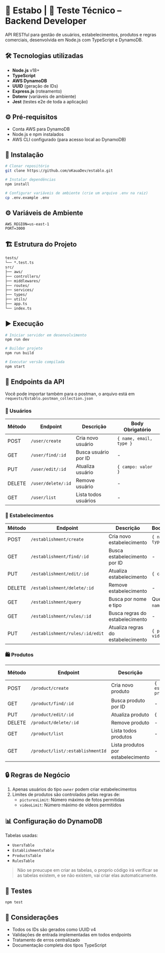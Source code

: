 # 🚀 Estabo | 🧪 Teste Técnico – Backend Developer

API RESTful para gestão de usuários, estabelecimentos, produtos e regras comerciais, desenvolvida em Node.js com TypeScript e DynamoDB.

## 🛠 Tecnologias utilizadas

- **Node.js** v18+
- **TypeScript**
- **AWS DynamoDB**
- **UUID** (geração de IDs)
- **Express.js** (roteamento)
- **Dotenv** (variáveis de ambiente)
- **Jest** (testes e2e de toda a aplicação)

## ⚙️ Pré-requisitos

- Conta AWS para DynamoDB
- Node.js e npm instalados
- AWS CLI configurado (para acesso local ao DynamoDB)

## 🔧 Instalação

```bash
# Clonar repositório
git clone https://github.com/oKauaDev/establo.git

# Instalar dependências
npm install

# Configurar variáveis de ambiente (crie um arquivo .env na raiz)
cp .env.example .env
```

## ⚙️ Variáveis de Ambiente

```env
AWS_REGION=us-east-1
PORT=3000
```

## 🏗 Estrutura do Projeto

```txt
tests/
└── *.test.ts
src/
├── aws/
├── controllers/
├── middlewares/
├── routes/
├── services/
├── types/
├── utils/
├── app.ts
└── index.ts
```

## ▶️ Execução

```bash
# Iniciar servidor em desenvolvimento
npm run dev

# Buildar projeto
npm run build

# Executar versão compilada
npm start
```

## 📡 Endpoints da API

Você pode importar também para o postman, o arquivo está em `requests/Establo.postman_collection.json`

### 👤 Usuários

| Método | Endpoint           | Descrição            | Body Obrigatório        |
| ------ | ------------------ | -------------------- | ----------------------- |
| POST   | `/user/create`     | Cria novo usuário    | `{ name, email, type }` |
| GET    | `/user/find/:id`   | Busca usuário por ID | -                       |
| PUT    | `/user/edit/:id`   | Atualiza usuário     | `{ campo: valor }`      |
| DELETE | `/user/delete/:id` | Remove usuário       | -                       |
| GET    | `/user/list`       | Lista todos usuários | -                       |

### 🏢 Estabelecimentos

| Método | Endpoint                        | Descrição                          | Body/Parâmetros                 |
| ------ | ------------------------------- | ---------------------------------- | ------------------------------- |
| POST   | `/establishment/create`         | Cria novo estabelecimento          | `{ name, ownerId, type }`       |
| GET    | `/establishment/find/:id`       | Busca estabelecimento por ID       | -                               |
| PUT    | `/establishment/edit/:id`       | Atualiza estabelecimento           | `{ campo: valor }`              |
| DELETE | `/establishment/delete/:id`     | Remove estabelecimento             | -                               |
| GET    | `/establishment/query`          | Busca por nome e tipo              | Query Params: `name`, `type`    |
| GET    | `/establishment/rules/:id`      | Busca regras do estabelecimento    | -                               |
| PUT    | `/establishment/rules/:id/edit` | Atualiza regras do estabelecimento | `{ picturesLimit, videoLimit }` |

### 🛍 Produtos

| Método | Endpoint                         | Descrição                          | Body Obrigatório                   |
| ------ | -------------------------------- | ---------------------------------- | ---------------------------------- |
| POST   | `/product/create`                | Cria novo produto                  | `{ name, establishmentId, price }` |
| GET    | `/product/find/:id`              | Busca produto por ID               | -                                  |
| PUT    | `/product/edit/:id`              | Atualiza produto                   | `{ campo: valor }`                 |
| DELETE | `/product/delete/:id`            | Remove produto                     | -                                  |
| GET    | `/product/list`                  | Lista todos produtos               | -                                  |
| GET    | `/product/list/:establishmentId` | Lista produtos por estabelecimento | -                                  |

## 🔒 Regras de Negócio

1. Apenas usuários do tipo `owner` podem criar estabelecimentos
2. Limites de produtos são controlados pelas regras de:
   - `picturesLimit`: Número máximo de fotos permitidas
   - `videoLimit`: Número máximo de vídeos permitidos

## 📊 Configuração do DynamoDB

Tabelas usadas:

- `UsersTable`
- `EstablishmentsTable`
- `ProductsTable`
- `RulesTable`

> Não se preucupe em criar as tabelas, o proprío código irá verificar se as tabelas existem, e se não existem, vai criar elas automaticamente.

## 🧪 Testes

```bash
npm test
```

## 📌 Considerações

- Todos os IDs são gerados como UUID v4
- Validações de entrada implementadas em todos endpoints
- Tratamento de erros centralizado
- Documentação completa dos tipos TypeScript
